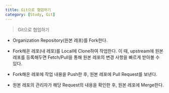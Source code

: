 ```yaml
---
title: Git으로 협업하기
category: [Study, Git]
---
```


 
> Git으로 협업하기

- Organization Repository(원본 레포)를 Fork한다. 

- Fork해온 레포(내 레포)를 Local에 Clone하여 작업한다.
이 때, upstream에 원본 레포를 등록해두면 Fetch/Pull을 통해 원본 레포의 변경 사항을 빠르게 받아볼 수 있다.

- Fork해온 레포에 작업 내용을 Push한 후, 원본 레포에 Pull Request를 보낸다.

- 원본 레포의 관리자가 해당 Request의 내용을 확인한 후, 원본 레포에 Merge한다.